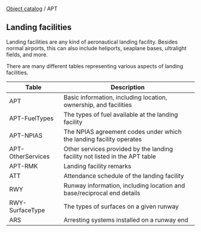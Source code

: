 [Object catalog](https://github.com/tlarsen7572/us_airspace_data#object-catalog) / APT

## Landing facilities

Landing facilities are any kind of aeronautical landing facility. Besides normal airports, this can also include heliports, seaplane bases, ultralight fields, and more.

There are many different tables representing various aspects of landing facilities.

|Table            |Description                                                                     |
|-----------------|--------------------------------------------------------------------------------|
|APT              |Basic information, including location, ownership, and facilities                |
|APT-FuelTypes    |The types of fuel available at the landing facility                             |
|APT-NPIAS        |The NPIAS agreement codes under which the landing facility operates             |
|APT-OtherServices|Other services provided by the landing facility not listed in the APT table     |
|APT-RMK          |Landing facility remarks                                                        |
|ATT              |Attendance schedule of the landing facility                                     |
|RWY              |Runway information, including location and base/reciprocal end details          |
|RWY-SurfaceType  |The types of surfaces on a given runway                                         |
|ARS              |Arresting systems installed on a runway end                                     |
